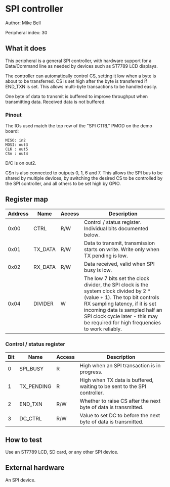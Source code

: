 <!---

This file is used to generate your project datasheet. Please fill in the information below and delete any unused
sections.

The peripheral index is the number TinyQV will use to select your peripheral.  You will pick a free
slot when raising the pull request against the main TinyQV repository, and can fill this in then.  You
also need to set this value as the PERIPHERAL_NUM in your test script.

You can also include images in this folder and reference them in the markdown. Each image must be less than
512 kb in size, and the combined size of all images must be less than 1 MB.
-->

# SPI controller

Author: Mike Bell

Peripheral index: 30

## What it does

This peripheral is a general SPI controller, with hardware support for a Data/Command line as needed by devices such as ST7789 LCD displays.

The controller can automatically control CS, setting it low when a byte is about to be transferred.  CS is set high after the byte is transferred if END_TXN is set.  This allows multi-byte transactions to be handled easily.

One byte of data to transmit is buffered to improve throughput when transmitting data.  Received data is not buffered.

### Pinout

The IOs used match the top row of the "SPI CTRL" PMOD on the demo board:

    MISO: in2
    MOSI: out3
    CLK : out5
    CSn : out4

D/C is on out2.

CSn is also connected to outputs 0, 1, 6 and 7.  This allows the SPI bus to be shared by multiple devices, by switching the desired CS to be controlled by the SPI controller, and all others to be set high by GPIO.

## Register map

| Address | Name  | Access | Description                                                         |
|---------|-------|--------|---------------------------------------------------------------------|
| 0x00    | CTRL  | R/W    | Control / status register.  Individual bits documented below.  |
| 0x01    | TX_DATA | R/W | Data to transmit, transmission starts on write.  Write only when TX pending is low. |
| 0x02    | RX_DATA | R/W | Data received, valid when SPI busy is low. |
| 0x04    | DIVIDER   | W | The low 7 bits set the clock divider, the SPI clock is the system clock divided by 2 * (value + 1).  The top bit controls RX sampling latency, if it is set incoming data is sampled half an SPI clock cycle later - this may be required for high frequencies to work reliably. |

### Control / status register

| Bit | Name  | Access | Description                                                         |
|-----|-------|--------|---------------------------------------------------------------------|
| 0   | SPI_BUSY  | R  | High when an SPI transaction is in progress.  |
| 1   | TX_PENDING  | R  | High when TX data is buffered, waiting to be sent to the SPI controller. |
| 2   | END_TXN  | R/W | Whether to raise CS after the next byte of data is transmitted. |
| 3   | DC_CTRL  | R/W | Value to set DC to before the next byte of data is transmitted. |

## How to test

Use an ST7789 LCD, SD card, or any other SPI device.

## External hardware

An SPI device.
